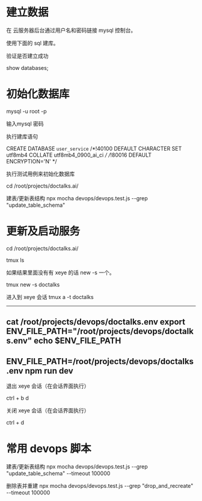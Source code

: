 # 建立数据

在 云服务器后台通过用户名和密码链接 mysql 控制台。

使用下面的 sql 建库。

验证是否建立成功

show databases;

# 初始化数据库

mysql -u root -p

输入mysql 密码

执行建库语句

CREATE DATABASE `user_service` /*!40100 DEFAULT CHARACTER SET utf8mb4 COLLATE utf8mb4_0900_ai_ci */ /*!80016 DEFAULT
ENCRYPTION='N' */

执行测试用例来初始化数据库

cd /root/projects/doctalks.ai/

建表/更新表结构
npx mocha devops/devops.test.js --grep "update_table_schema"

# 更新及启动服务

cd /root/projects/doctalks.ai/

tmux ls

如果结果里面没有有 xeye 的话 new -s 一个。

tmux new -s doctalks

进入到 xeye 会话
tmux a -t doctalks

--------
cat /root/projects/devops/doctalks.env
export ENV_FILE_PATH="/root/projects/devops/doctalks.env"
echo $ENV_FILE_PATH
--------
ENV_FILE_PATH=/root/projects/devops/doctalks.env npm run dev
--------

退出 xeye 会话（在会话界面执行）

ctrl + b d

关闭 xeye 会话（在会话界面执行）

ctrl + d

# 常用 devops 脚本

建表/更新表结构
npx mocha devops/devops.test.js --grep "update_table_schema" --timeout 100000

删除表并重建
npx mocha devops/devops.test.js --grep "drop_and_recreate" --timeout 100000